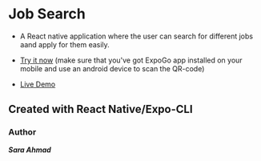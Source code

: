 # Job Search

- A React native application where the user can search for different jobs aand apply for them easily.

- [Try it now](https://expo.dev/@saraahmadd/job-search?serviceType=classic&distribution=expion=expo-go)
  (make sure that you've got ExpoGo app installed on your mobile and use an android device to scan the QR-code)

- [Live Demo](https://drive.google.com/file/d/1hIzT-2-41Px5h_u45EbzvjE9f3GR3sLa/view?usp=sharing)

## Created with React Native/Expo-CLI

### Author

**_Sara Ahmad_**
